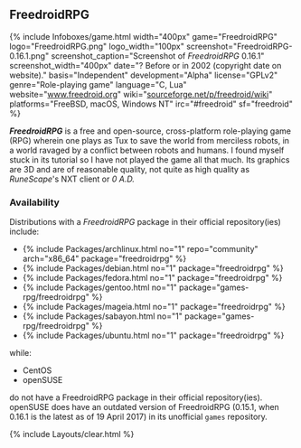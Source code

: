 ## FreedroidRPG
{% include Infoboxes/game.html width="400px" game="FreedroidRPG" logo="FreedroidRPG.png" logo_width="100px" screenshot="FreedroidRPG-0.16.1.png" screenshot_caption="Screenshot of <i>FreedroidRPG</i> 0.16.1" screenshot_width="400px" date="? Before or in 2002 (copyright date on website)." basis="Independent" development="Alpha" license="GPLv2" genre="Role-playing game" language="C, Lua" website="<a href='http://www.freedroid.org/' link='_blank'>www.freedroid.org</a>" wiki="<a href='https://sourceforge.net/p/freedroid/wiki/Home/' link='_blank'>sourceforge.net/p/freedroid/wiki</a>" platforms="FreeBSD, macOS, Windows NT" irc="#freedroid" sf="freedroid" %}

***FreedroidRPG*** is a free and open-source, cross-platform role-playing game (RPG) wherein one plays as Tux to save the world from merciless robots, in a world ravaged by a conflict between robots and humans. I found myself stuck in its tutorial so I have not played the game all that much. Its graphics are 3D and are of reasonable quality, not quite as high quality as *RuneScape*'s NXT client or *0 A.D.*

### Availability
Distributions with a *FreedroidRPG* package in their official repository(ies) include:

* {% include Packages/archlinux.html no="1" repo="community" arch="x86_64" package="freedroidrpg" %}
* {% include Packages/debian.html no="1" package="freedroidrpg" %}
* {% include Packages/fedora.html no="1" package="freedroidrpg" %}
* {% include Packages/gentoo.html no="1" package="games-rpg/freedroidrpg" %}
* {% include Packages/mageia.html no="1" package="freedroidrpg" %}
* {% include Packages/sabayon.html no="1" package="games-rpg/freedroidrpg" %}
* {% include Packages/ubuntu.html no="1" package="freedroidrpg" %}

while:

* CentOS
* openSUSE

do not have a FreedroidRPG package in their official repository(ies). openSUSE does have an outdated version of FreedroidRPG (0.15.1, when 0.16.1 is the latest as of 19 April 2017) in its unofficial `games` repository. 

{% include Layouts/clear.html %}
